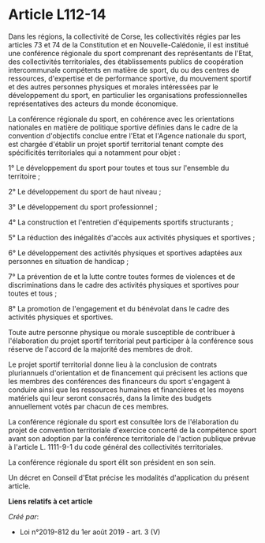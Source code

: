 # Article L112-14

Dans les régions, la collectivité de Corse, les collectivités régies par les articles 73 et 74 de la Constitution et en
Nouvelle-Calédonie, il est institué une conférence régionale du sport comprenant des représentants de l'Etat, des
collectivités territoriales, des établissements publics de coopération intercommunale compétents en matière de sport, du ou
des centres de ressources, d'expertise et de performance sportive, du mouvement sportif et des autres personnes physiques et
morales intéressées par le développement du sport, en particulier les organisations professionnelles représentatives des
acteurs du monde économique.

La conférence régionale du sport, en cohérence avec les orientations nationales en matière de politique sportive définies
dans le cadre de la convention d'objectifs conclue entre l'Etat et l'Agence nationale du sport, est chargée d'établir un
projet sportif territorial tenant compte des spécificités territoriales qui a notamment pour objet :

1° Le développement du sport pour toutes et tous sur l'ensemble du territoire ;

2° Le développement du sport de haut niveau ;

3° Le développement du sport professionnel ;

4° La construction et l'entretien d'équipements sportifs structurants ;

5° La réduction des inégalités d'accès aux activités physiques et sportives ;

6° Le développement des activités physiques et sportives adaptées aux personnes en situation de handicap ;

7° La prévention de et la lutte contre toutes formes de violences et de discriminations dans le cadre des activités physiques
et sportives pour toutes et tous ;

8° La promotion de l'engagement et du bénévolat dans le cadre des activités physiques et sportives.

Toute autre personne physique ou morale susceptible de contribuer à l'élaboration du projet sportif territorial peut
participer à la conférence sous réserve de l'accord de la majorité des membres de droit.

Le projet sportif territorial donne lieu à la conclusion de contrats pluriannuels d'orientation et de financement qui
précisent les actions que les membres des conférences des financeurs du sport s'engagent à conduire ainsi que les ressources
humaines et financières et les moyens matériels qui leur seront consacrés, dans la limite des budgets annuellement votés par
chacun de ces membres.

La conférence régionale du sport est consultée lors de l'élaboration du projet de convention territoriale d'exercice concerté
de la compétence sport avant son adoption par la conférence territoriale de l'action publique prévue à l'article L. 1111-9-1
du code général des collectivités territoriales.

La conférence régionale du sport élit son président en son sein.

Un décret en Conseil d'Etat précise les modalités d'application du présent article.

**Liens relatifs à cet article**

_Créé par_:

  - Loi n°2019-812 du 1er août 2019 - art. 3 (V)
